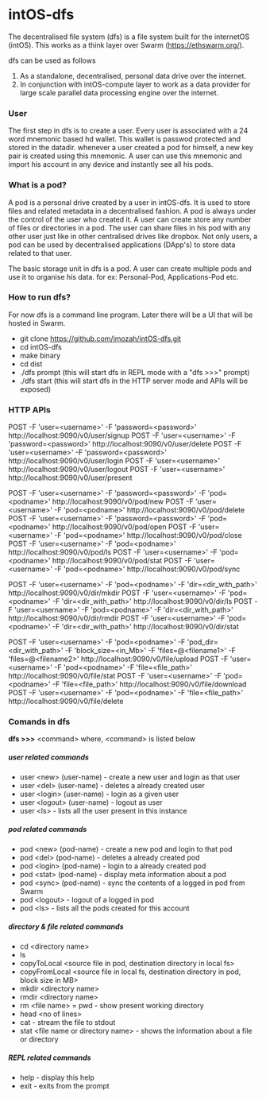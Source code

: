 # intOS-dfs
The decentralised file system (dfs) is a file system built for the internetOS (intOS).
This works as a think layer over Swarm (https://ethswarm.org/).

dfs can be used as follows
1) As a standalone, decentralised, personal data drive over the internet.
2) In conjunction with intOS-compute layer to work as a data provider for
   large scale parallel data processing engine over the internet. 

### User

The first step in dfs is to create a user. Every user is associated with a 24 
word mnemonic based hd wallet. This wallet is passwod protected and stored in 
the datadir. whenever a user created a pod for himself, a new key pair is created 
using this mnemonic. A user can use this mnemonic and import his account in any 
device and instantly see all his pods.

### What is a pod?

A pod is a personal drive created by a user in intOS-dfs. It is used to store files and 
related metadata in a decentralised fashion. A pod is always under the control of the user
who created it. A user can create store any number of files or directories in a pod. 
The user can share files in his pod with any other user just like in other centralised 
drives like dropbox. Not only users, a pod can be used by decentralised applications (DApp's) 
to store data related to that user.

The basic storage unit in dfs is a pod. A user can create multiple pods and use it to organise 
his data. for ex: Personal-Pod, Applications-Pod etc.

### How to run dfs?

For now dfs is a command line program. Later there will be a UI that will be hosted in Swarm.
- git clone https://github.com/jmozah/intOS-dfs.git
- cd intOS-dfs
- make binary
- cd dist
- ./dfs prompt  (this will start dfs in REPL mode with a "dfs >>>" prompt)
- ./dfs start   (this will start dfs in the HTTP server mode and APIs will be exposed)

### HTTP APIs
POST -F 'user=\<username\>' -F 'password=\<password\>' http://localhost:9090/v0/user/signup
POST -F 'user=\<username\>' -F 'password=\<password\>' http://localhost:9090/v0/user/delete
POST -F 'user=\<username\>' -F 'password=\<password\>' http://localhost:9090/v0/user/login
POST -F 'user=\<username\>' http://localhost:9090/v0/user/logout
POST -F 'user=\<username\>' http://localhost:9090/v0/user/present
   
POST -F 'user=\<username\>' -F 'password=\<password\>' -F 'pod=\<podname\>'  http://localhost:9090/v0/pod/new
POST -F 'user=\<username\>' -F 'pod=\<podname\>'  http://localhost:9090/v0/pod/delete
POST -F 'user=\<username\>' -F 'password=\<password\>' -F 'pod=\<podname\>'  http://localhost:9090/v0/pod/open
POST -F 'user=\<username\>' -F 'pod=\<podname\>'  http://localhost:9090/v0/pod/close
POST -F 'user=\<username\>' -F 'pod=\<podname\>'  http://localhost:9090/v0/pod/ls
POST -F 'user=\<username\>' -F 'pod=\<podname\>'  http://localhost:9090/v0/pod/stat
POST -F 'user=\<username\>' -F 'pod=\<podname\>'  http://localhost:9090/v0/pod/sync
   
POST -F 'user=\<username\>' -F 'pod=\<podname\>' -F 'dir=\<dir_with_path\>'  http://localhost:9090/v0/dir/mkdir
POST -F 'user=\<username\>' -F 'pod=\<podname\>' -F 'dir=\<dir_with_path\>'  http://localhost:9090/v0/dir/ls
POST -F 'user=\<username\>' -F 'pod=\<podname\>' -F 'dir=\<dir_with_path\>'  http://localhost:9090/v0/dir/rmdir
POST -F 'user=\<username\>' -F 'pod=\<podname\>' -F 'dir=\<dir_with_path\>'  http://localhost:9090/v0/dir/stat
   
POST -F 'user=\<username\>' -F 'pod=\<podname\>' -F 'pod_dir=\<dir_with_path\>' -F 'block_size=\<in_Mb\>' -F 'files=@\<filename1\>' -F 'files=@\<filename2\>' http://localhost:9090/v0/file/upload
POST -F 'user=\<username\>' -F 'pod=\<podname\>' -F 'file=\<file_path\>'  http://localhost:9090/v0/file/stat
POST -F 'user=\<username\>' -F 'pod=\<podname\>' -F 'file=\<file_path\>'  http://localhost:9090/v0/file/download
POST -F 'user=\<username\>' -F 'pod=\<podname\>' -F 'file=\<file_path\>'  http://localhost:9090/v0/file/delete



### Comands in dfs
**dfs >>>** \<command\> where, \<command\> is listed below
##### user related commands
- user \<new\> (user-name) - create a new user and login as that user
- user \<del\> (user-name) - deletes a already created user
- user \<login\> (user-name) - login as a given user
- user \<logout\> (user-name) - logout as user
- user \<ls\> - lists all the user present in this instance
##### pod related commands
- pod \<new\> (pod-name) - create a new pod and login to that pod
- pod \<del\> (pod-name) - deletes a already created pod
- pod \<login\> (pod-name) - login to a already created pod
- pod \<stat\> (pod-name) - display meta information about a pod
- pod \<sync\> (pod-name) - sync the contents of a logged in pod from Swarm
- pod \<logout\>  - logout of a logged in pod
- pod \<ls\> - lists all the pods created for this account
##### directory & file related commands
- cd \<directory name\>
- ls 
- copyToLocal \<source file in pod, destination directory in local fs\>
- copyFromLocal \<source file in local fs, destination directory in pod, block size in MB\>
- mkdir \<directory name\>
- rmdir \<directory name\>
- rm \<file name\>
= pwd - show present working directory
- head \<no of lines\>
- cat  - stream the file to stdout
- stat \<file name or directory name\> - shows the information about a file or directory
##### REPL related commands
- help - display this help
- exit - exits from the prompt
